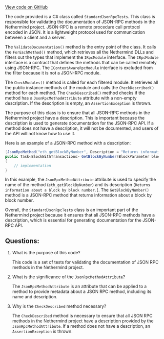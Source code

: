 [View code on GitHub](https://github.com/NethermindEth/nethermind/src/Nethermind/Nethermind.JsonRpc.Test/StandardConfigTests.cs)

The code provided is a C# class called `StandardJsonRpcTests`. This class is responsible for validating the documentation of JSON-RPC methods in the Nethermind project. JSON-RPC is a remote procedure call protocol encoded in JSON. It is a lightweight protocol used for communication between a client and a server. 

The `ValidateDocumentation()` method is the entry point of the class. It calls the `ForEachMethod()` method, which retrieves all the Nethermind DLLs and filters out the types that implement the `IRpcModule` interface. The `IRpcModule` interface is a contract that defines the methods that can be called remotely using JSON-RPC. The `IContextAwareRpcModule` interface is excluded from the filter because it is not a JSON-RPC module. 

The `CheckModules()` method is called for each filtered module. It retrieves all the public instance methods of the module and calls the `CheckDescribed()` method for each method. The `CheckDescribed()` method checks if the method has a `JsonRpcMethodAttribute` attribute with a non-empty description. If the description is empty, an `AssertionException` is thrown. 

The purpose of this class is to ensure that all JSON-RPC methods in the Nethermind project have a description. This is important because the description is used to generate documentation for the JSON-RPC API. If a method does not have a description, it will not be documented, and users of the API will not know how to use it. 

Here is an example of a JSON-RPC method with a description:

```csharp
[JsonRpcMethod("eth_getBlockByNumber", Description = "Returns information about a block by block number.")]
public Task<BlockWithTransactions> GetBlockByNumber(BlockParameter blockParameter, bool includeTransactions = false)
{
    // implementation
}
```

In this example, the `JsonRpcMethodAttribute` attribute is used to specify the name of the method (`eth_getBlockByNumber`) and its description (`Returns information about a block by block number.`). The `GetBlockByNumber()` method is a JSON-RPC method that returns information about a block by block number. 

Overall, the `StandardJsonRpcTests` class is an important part of the Nethermind project because it ensures that all JSON-RPC methods have a description, which is essential for generating documentation for the JSON-RPC API.
## Questions: 
 1. What is the purpose of this code?
    
    This code is a set of tests for validating the documentation of JSON RPC methods in the Nethermind project.

2. What is the significance of the `JsonRpcMethodAttribute`?
    
    The `JsonRpcMethodAttribute` is an attribute that can be applied to a method to provide metadata about a JSON RPC method, including its name and description.

3. Why is the `CheckDescribed` method necessary?
    
    The `CheckDescribed` method is necessary to ensure that all JSON RPC methods in the Nethermind project have a description provided by the `JsonRpcMethodAttribute`. If a method does not have a description, an `AssertionException` is thrown.